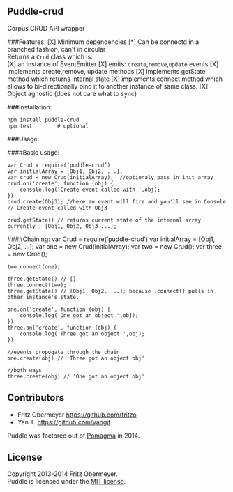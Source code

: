 ## Puddle-crud

Corpus CRUD API wrapper


###Features:
    [X] Minimum dependencies
    [*] Can be connectd in a branched fashion, can't in circular  
    Returns a `Crud` class which is:    
        [X] an instance of EventEmitter
        [X] emits: `create`,`remove`,`update` events
        [X] implements create,remove, update methods
        [X] implements getState method which returns internal state
        [X] implements connect method which allows to 
                bi-directionally bind it to another instance of same class.
        [X] Object agnostic (does not care what to sync)
        
        
         
    
    
###Installation:
    
    npm install puddle-crud
    npm test        # optional
    
###Usage:

####Basic usage:    
    
    var Crud = require(‘puddle-crud’)
    var initialArray = [Obj1, Obj2, ...];
    var crud = new Crud(initialArray);  //optionaly pass in init array
    crud.on('create', function (obj) {
        console.log('Create event called with ',obj);
    })
    crud.create(Obj3); //here an event will fire and you'll see in Console
    // Create event called with Obj3
    
    crud.getState() // returns current state of the internal array currently : [Obj1, Obj2, Obj3 ...];

####Chaining:
    var Crud = require(‘puddle-crud’)
    var initialArray = [Obj1, Obj2, ...];
    var one = new Crud(initialArray);
    var two = new Crud();
    var three = new Crud();
    
    two.connect(one);
    
    three.getState() // []
    three.connect(two);        
    three.getState() // [Obj1, Obj2, ...]; because .connect() pulls in other instance's state.
    
    one.on('create', function (obj) {
        console.log('One got an object ',obj);
    })
    three.on('create', function (obj) {
        console.log('Three got an object ',obj);
    })
    
    //events propogate through the chain
    one.create(obj) // 'Three got an object obj'
    
    //both ways
    three.create(obj) // 'One got an object obj'         
            

## Contributors

- Fritz Obermeyer <https://github.com/fritzo>
- Yan T. <https://github.com/yangit>

Puddle was factored out of [Pomagma](https://github.com/fritzo/pomagma) in 2014.

## License

Copyright 2013-2014 Fritz Obermeyer.<br/>
Puddle is licensed under the [MIT license](/LICENSE).